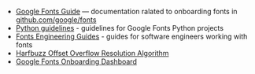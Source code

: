  - [Google Fonts Guide](https://googlefonts.github.io/gf-guide) — documentation ralated to onboarding fonts in [github.com/google/fonts](http://github.com/google/fonts)
 - [Python guidelines](./python.md) - guidelines for Google Fonts Python projects
 - [Fonts Engineering Guides](https://rsheeter.github.io) - guides for software engineers working with fonts
 - [Harfbuzz Offset Overflow Resolution Algorithm](./harfbuzz_overflow_resolution.md)
 - [Google Fonts Onboarding Dashboard](https://google.github.io/fonts)
